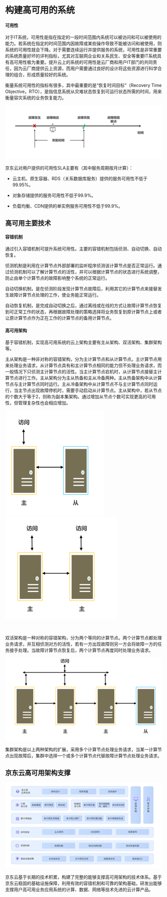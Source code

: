 # 构建高可用的系统

#### 可用性

对于IT系统，可用性是指在指定的一段时间范围内系统可以被访问和可以被使用的能力。若系统在指定的时间范围内因故障或某些操作导致不能被访问和被使用，则系统的可用性就会下降。对于需要连续运行并提供服务的系统，可用性是非常重要的系统质量好坏的评判指标，尤其对互联网企业和关系民生、安全等重要IT系统具有高可用性极为重要。提升云上的系统的可用性是云厂商和用户IT部门的共同责任，因为云厂商提供云上资源，而用户需要通过良好的设计将这些资源进行科学合理的组合，形成质量较好的系统。

衡量系统可用性的指标有很多，其中最重要的是“恢复时间目标”（Recovery Time Objective，RTO），是指信息系统从灾难状态恢复到可运行状态所需的时间，用来衡量容灾系统的业务恢复能力。

![可用-1.png](../../../../image/whitepaper/可用-1.png)                                 

京东云对用户提供的可用性SLA主要有（其中服务周期按月计算）：

- 云主机、原生容器、RDS（关系数据库服务）提供的服务可用性不低于99.95%。

- 对象存储提供的服务可用性不低于99.9%。

- 负载均衡、CDN提供的单实例服务可用性不低于99.9%。



## 高可用主要技术

#### 容错机制

通过引入容错机制可提升系统可用性。主要的容错机制包括侦测、自动切换、自动恢复。

侦测机制是利用在计算节点外部部署的监听程序侦测该计算节点是否正常运行。通过侦测机制可以了解计算节点的活性，并可以根据计算节点的状态进行系统调整，防止由单个计算节点的故障影响整个系统的正常运行。

自动切换机制，是在侦测阶段发现计算节点故障后，利用其它的计算节点来接替发生故障计算节点处理的工作，使业务能正常运行。

自动恢复机制，是完成自动切换之后，通过离线或在线的方式让故障计算节点恢复到可正常工作的状态，再根据故障处理的策略选择将业务恢复到原计算节点上或者让原计算节点作为正在工作的计算节点的备用计算节点。

#### 高可用架构

基于容错机制，实现高可用系统的云上架构主要有主从架构、双活架构、集群架构等。

主从架构是一种非对称的容错架构，分为主计算节点和从计算节点。主计算节点用来处理业务请求，从计算节点具有和主计算节点相同的能力但不处理业务请求，而一般情况下只侦测主计算节点的活性。当主计算节点宕机时，从计算节点接替主计算节点进行工作。主从架构分为主从热备和主从冷备两种。主从热备架构中从计算节点与主计算节点同时运行。主从冷备架构中从计算节点不与主计算节点同时运行，当主节点出现故障停机时，需要手动启动从计算节点。主从架构中，若从节点的个数大于等于2，则称为副本集架构。通过增加从节点个数可实现更高的可用性，但管理复杂性也会相应增加。

​        ![可用-2-主从架构](../../../../image/whitepaper/可用-2-主从架构.png)       ![可用-3-双活](../../../../image/whitepaper/可用-3-双活.png)

​                               

双活架构是一种对称的容错架构，分为两个等同的计算节点。两个计算节点都处理业务请求，并互相侦测对方的活性，若有一方出现故障则另一方会将故障一方的任务接手处理。当故障计算节点恢复后，两个计算节点再度同时处理业务请求。

   ![可用-4-集群](../../../../image/whitepaper/可用-4-集群.png)

集群架构是以上两种架构的扩展，采用多个计算节点处理业务请求，当某一计算节点出现故障后，集群中选择一个或多个计算节点代替故障计算节点处理业务请求。

## 京东云高可用架构支撑

   ![可用-5-架构](../../../../image/whitepaper/可用-5-架构.png)

京东云基于长期的技术积累，构建了完整的能够支撑高可用架构的技术体系。基于京东云稳固的基础设施保障，利用有效的容错机制和可靠的架构基础，研发出能够支撑用户高可用业务应用系统的计算、数据、网络等技术先进的云计算产品。
